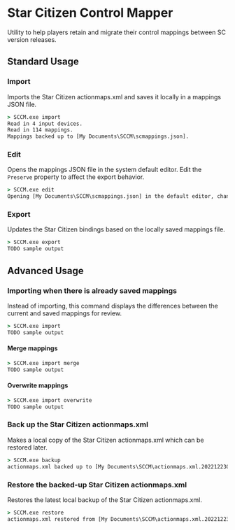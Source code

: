 # Star Citizen Control Mapper

Utility to help players retain and migrate their control mappings between SC version releases.

## Standard Usage

### Import

Imports the Star Citizen actionmaps.xml and saves it locally in a mappings JSON file.

```cmd
> SCCM.exe import
Read in 4 input devices.
Read in 114 mappings.
Mappings backed up to [My Documents\SCCM\scmappings.json].
```

### Edit

Opens the mappings JSON file in the system default editor. Edit the `Preserve` property to affect the export behavior.

```cmd
> SCCM.exe edit
Opening [My Documents\SCCM\scmappings.json] in the default editor, change the Preserve property to choose which settings are overwritten.
```

### Export

Updates the Star Citizen bindings based on the locally saved mappings file.

```cmd
> SCCM.exe export
TODO sample output
```

## Advanced Usage

### Importing when there is already saved mappings

Instead of importing, this command displays the differences between the current and saved mappings for review.

```cmd
> SCCM.exe import
TODO sample output
```

#### Merge mappings

```cmd
> SCCM.exe import merge
TODO sample output
```

#### Overwrite mappings

```cmd
> SCCM.exe import overwrite
TODO sample output
```

### Back up the Star Citizen actionmaps.xml

Makes a local copy of the Star Citizen actionmaps.xml which can be restored later.

```cmd
> SCCM.exe backup
actionmaps.xml backed up to [My Documents\SCCM\actionmaps.xml.20221223022032.bak].
```

### Restore the backed-up Star Citizen actionmaps.xml

Restores the latest local backup of the Star Citizen actionmaps.xml.

```cmd
> SCCM.exe restore
actionmaps.xml restored from [My Documents\SCCM\actionmaps.xml.20221223022032.bak].
```
